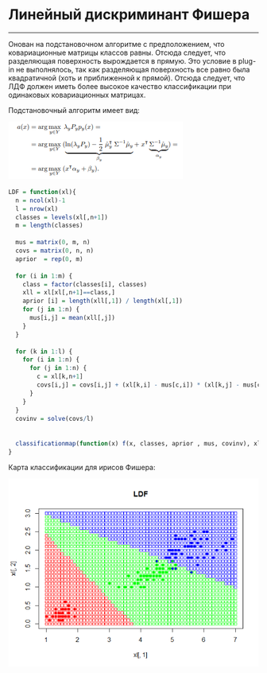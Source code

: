 # Линейный дискриминант Фишера

---

Онован на подстановочном алгоритме с предположением, что ковариационные матрицы классов равны. Отсюда следует, что разделяющая поверхность вырождается в прямую. Это условие в plug-in не выполнялось, так как разделяющая поверхность все равно была квадратичной (хоть и приближенной к прямой). Отсюда следует, что ЛДФ должен иметь более высокое качество классификации при одинаковых ковариационных матрицах.

Подстановочный алгоритм имеет вид:

![Ну нет ее и все! Отстань!](/LDF/ldff.png)

```R
LDF = function(xl){
  n = ncol(xl)-1
  l = nrow(xl)
  classes = levels(xl[,n+1])
  m = length(classes)
  
  mus = matrix(0, m, n)
  covs = matrix(0, n, n)
  aprior  = rep(0, m)
  
  for (i in 1:m) {
    class = factor(classes[i], classes)
    xll = xl[xl[,n+1]==class,]
    aprior [i] = length(xll[,1]) / length(xl[,1])
    for (j in 1:n) {
      mus[i,j] = mean(xll[,j])
    }
  }
  
  for (k in 1:l) {
    for (i in 1:n) {
      for (j in 1:n) {
        c = xl[k,n+1]
        covs[i,j] = covs[i,j] + (xl[k,i] - mus[c,i]) * (xl[k,j] - mus[c,j])
      }
    }
  }
  covinv = solve(covs/l)
  
  
  classificationmap(function(x) f(x, classes, aprior , mus, covinv), xl)
}
```
Карта классификации для ирисов Фишера:

![Ну нет ее и все! Отстань!](/LDF/ldf11.png)
